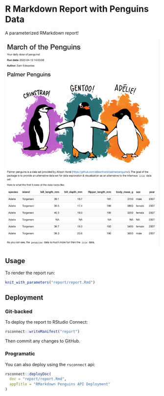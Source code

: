 # R Markdown Report with Penguins Data

A parameterized RMarkdown report!

![](report/imgs/report-screenshot.png)

## Usage

To render the report run:

```r
knit_with_parameters("report/report.Rmd")
```

## Deployment

### Git-backed

To deploy the report to RStudio Connect:

```r
rsconnect::writeManifest("report")
```

Then commit any changes to GitHub.

### Programatic

You can also deploy using the `rsconnect` api:

```r
rsconnect::deployDoc(
  doc = "report/report.Rmd",
  appTitle = "RMarkdown Penguins API Deployment"
)
```
